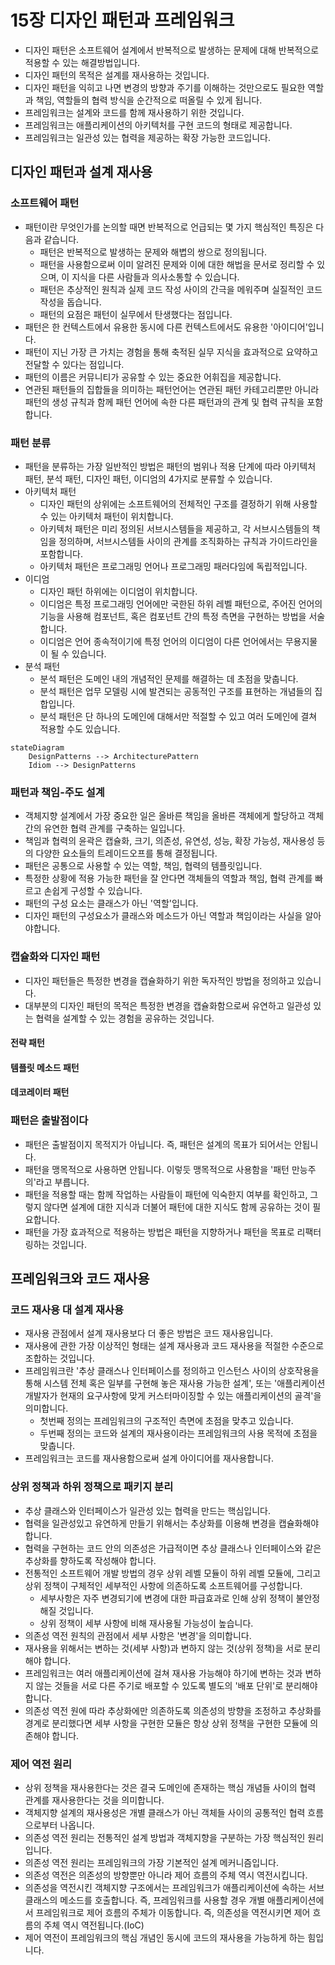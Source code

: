 # 15장 디자인 패턴과 프레임워크

* 디자인 패턴은 소프트웨어 설계에서 반복적으로 발생하는 문제에 대해 반복적으로 적용할 수 있는 해결방법입니다.
* 디자인 패턴의 목적은 설계를 재사용하는 것입니다.
* 디자인 패턴을 익히고 나면 변경의 방향과 주기를 이해하는 것만으로도 필요한 역할과 책임, 역할들의 협력 방식을 순간적으로 떠올릴 수 있게 됩니다.
* 프레임워크는 설계와 코드를 함께 재사용하기 위한 것입니다.
* 프레임워크는 애플리케이션의 아키텍처를 구현 코드의 형태로 제공합니다.
* 프레임워크는 일관성 있는 협력을 제공하는 확장 가능한 코드입니다.

## 디자인 패턴과 설계 재사용

### 소프트웨어 패턴

* 패턴이란 무엇인가를 논의할 때면 반복적으로 언급되는 몇 가지 핵심적인 특징은 다음과 같습니다.
  * 패턴은 반복적으로 발생하는 문제와 해볍의 쌍으로 정의됩니다.
  * 패턴을 사용함으로써 이미 알려진 문제와 이에 대한 해법을 문서로 정리할 수 있으며, 이 지식을 다른 사람들과 의사소통할 수 있습니다.
  * 패턴은 추상적인 원칙과 실제 코드 작성 사이의 간극을 메워주며 실질적인 코드 작성을 돕습니다.
  * 패턴의 요점은 패턴이 실무에서 탄생했다는 점입니다.
* 패턴은 한 컨텍스트에서 유용한 동시에 다른 컨텍스트에서도 유용한 '아이디어'입니다.
* 패턴이 지닌 가장 큰 가치는 경험을 통해 축적된 실무 지식을 효과적으로 요약하고 전달할 수 있다는 점입니다.
* 패턴의 이름은 커뮤니티가 공유할 수 있는 중요한 어휘집을 제공합니다.
* 연관된 패턴들의 집합들을 의미하는 패턴언어는 연관된 패턴 카테고리뿐만 아니라 패턴의 생성 규칙과 함께 패턴 언어에 속한 다른 패턴과의 관계 및 협력 규칙을 포함합니다.

### 패턴 분류

* 패턴을 분류하는 가장 일반적인 방법은 패턴의 범위나 적용 단계에 따라 아키텍처 패턴, 분석 패턴, 디자인  패턴, 이디엄의 4가지로 분류할 수 있습니다.
* 아키텍처 패턴
  * 디자인 패턴의 상위에는 소프트웨어의 전체적인 구조를 결정하기 위해 사용할 수 있는 아키텍처 패턴이 위치합니다.
  * 아키텍처 패턴은 미리 정의된 서브시스템들을 제공하고, 각 서브시스템들의 책임을 정의하며, 서브시스템들 사이의 관계를 조직화하는 규칙과 가이드라인을 포함합니다.
  * 아키텍처 패턴은 프로그래밍 언어나 프로그래밍 패러다임에 독립적입니다.
* 이디엄
  * 디자인 패턴 하위에는 이디엄이 위치합니다.
  * 이디엄은 특정 프로그래밍 언어에만 국한된 하위 레벨 패턴으로, 주어진 언어의 기능을 사용해 컴포넌트, 혹은 컴포넌트 간의 특정 측면을 구현하는 방법을 서술합니다.
  * 이디엄은 언어 종속적이기에 특정 언어의 이디엄이 다른 언어에서는 무용지물이 될 수 있습니다.
* 분석 패턴
  * 분석 패턴은 도메인 내의 개념적인 문제를 해결하는 데 초점을 맞춥니다.
  * 분석 패턴은 업무 모델링 시에 발견되는 공동적인 구조를 표현하는 개념들의 집합입니다.
  * 분석 패턴은 단 하나의 도메인에 대해서만 적절할 수 있고 여러 도메인에 결쳐 적용할 수도 있습니다.

```mermaid
stateDiagram
    DesignPatterns --> ArchitecturePattern
    Idiom --> DesignPatterns
```

### 패턴과 책임-주도 설계

* 객체지향 설계에서 가장 중요한 일은 올바른 책임을 올바른 객체에게 할당하고 객체 간의 유연한 협력 관계를 구축하는 일입니다.
* 책임과 협력의 윤곽은 캡슐화, 크기, 의존성, 유연성, 성능, 확장 가능성, 재사용성 등의 다양한 요소들의 트레이드오프를 통해 결정됩니다.
* 패턴은 공통으로 사용할 수 있는 역할, 책임, 협력의 템플릿입니다.
* 특정한 상황에 적용 가능한 패턴을 잘 안다면 객체들의 역할과 책임, 협력 관계를 빠르고 손쉽게 구성할 수 있습니다.
* 패턴의 구성 요소는 클래스가 아닌 '역할'입니다.
* 디자인 패턴의 구성요소가 클래스와 메소드가 아닌 역할과 책임이라는 사실을 알아야합니다.

### 캡슐화와 디자인 패턴

* 디자인 패턴들은 특정한 변경을 캡슐화하기 위한 독자적인 방법을 정의하고 있습니다.
* 대부분의 디자인 패턴의 목적은 특정한 변경을 캡슐화함으로써 유연하고 일관성 있는 협력을 설계할 수 있는 경험을 공유하는 것입니다.

#### 전략 패턴


#### 템플릿 메소드 패턴


#### 데코레이터 패턴

### 패턴은 출발점이다

* 패턴은 출발점이지 목적지가 아닙니다. 즉, 패턴은 설계의 목표가 되어서는 안됩니다.
* 패턴을 맹목적으로 사용하면 안됩니다. 이렇듯 맹목적으로 사용함을 '패턴 만능주의'라고 부릅니다.
* 패턴을 적용할 때는 함께 작업하는 사람들이 패턴에 익숙한지 여부를 확인하고, 그렇지 않다면 설계에 대한 지식과 더불어 패턴에 대한 지식도 함께 공유하는 것이 필요합니다.
* 패턴을 가장 효과적으로 적용하는 방법은 패턴을 지향하거나 패턴을 목표로 리팩터링하는 것입니다.

## 프레임워크와 코드 재사용

### 코드 재사용 대 설계 재사용

* 재사용 관점에서 설계 재사용보다 더 좋은 방법은 코드 재사용입니다.
* 재사용에 관한 가장 이상적인 형태는 설계 재사용과 코드 재사용을 적절한 수준으로 조합하는 것입니다.
* 프레임워크란 '추상 클래스나 인터페이스를 정의하고 인스턴스 사이의 상호작용을 통해 시스템 전체 혹은 일부를 구현해 놓은 재사용 가능한 설계', 
또는 '애플리케이션 개발자가 현재의 요구사항에 맞게 커스터마이징할 수 있는 애플리케이션의 골격'을 의미합니다.
  * 첫번째 정의는 프레임워크의 구조적인 측면에 초점을 맞추고 있습니다.
  * 두번째 정의는 코드와 설계의 재사용이라는 프레임워크의 사용 목적에 초점을 맞춥니다.
* 프레임워크는 코드를 재사용함으로써 설계 아이디어를 재사용합니다.

### 상위 정책과 하위 정책으로 패키지 분리

* 추상 클래스와 인터페이스가 일관성 있는 협력을 만드는 핵심입니다.
* 협력을 일관성있고 유연하게 만들기 위해서는 추상화를 이용해 변경을 캡슐화해야 합니다.
* 협력을 구현하는 코드 안의 의존성은 가급적이면 추상 클래스나 인터페이스와 같은 추상화를 향하도록 작성해야 합니다.
* 전통적인 소프트웨어 개발 방법의 경우 상위 레벨 모듈이 하위 레벨 모듈에, 그리고 상위 정책이 구체적인 세부적인 사항에 의존하도록 소프트웨어를 구성합니다. 
  * 세부사항은 자주 변경되기에 변경에 대한 파급효과로 인해 상위 정책이 불안정해질 것입니다.
  * 상위 정책이 세부 사항에 비해 재사용될 가능성이 높습니다.
* 의존성 역전 원칙의 관점에서 세부 사항은 '변경'을 의미합니다.
* 재사용을 위해서는 변하는 것(세부 사항)과 변하지 않는 것(상위 정책)을 서로 분리해야 합니다.
* 프레임워크는 여러 애플리케이션에 걸쳐 재사용 가능해야 하기에 변하는 것과 변하지 않는 것들을 서로 다른 주기로 배포할 수 있도록 별도의 '배포 단위'로 분리해야합니다.
* 의존성 역전 원에 따라 추상화에만 의존하도록 의존성의 방향을 조정하고 추상화를 경계로 분리했다면 세부 사항을 구현한 모듈은 항상 상위 정책을 구현한 모듈에 의존해야 합니다.

### 제어 역전 원리

* 상위 정책을 재사용한다는 것은 결국 도메인에 존재하는 핵심 개념들 사이의 협력 관계를 재사용한다는 것을 의미합니다.
* 객체지향 설계의 재사용성은 개별 클래스가 아닌 객체들 사이의 공통적인 협력 흐름으로부터 나옵니다.
* 의존성 역전 원리는 전통적인 설계 방법과 객체지향을 구분하는 가장 핵심적인 원리입니다.
* 의존성 역전 원리는 프레임워크의 가장 기본적인 설계 메커니즘입니다.
* 의존성 역전은 의존성의 방향뿐만 아니라 제어 흐름의 주체 역시 역전시킵니다.
* 의존성을 역전시킨 객체지향 구조에서는 프레임워크가 애플리케이션에 속하는 서브클래스의 메소드를 호출합니다. 즉, 프레임워크를 사용할 경우 개별 애플리케이션에서 프레임워크로 제어 흐름의 주체가 이동합니다.
즉, 의존성을 역전시키면 제어 흐름의 주체 역시 역전됩니다.(IoC)
* 제어 역전이 프레임워크의 핵심 개념인 동시에 코드의 재사용을 가능하게 하는 힘입니다.